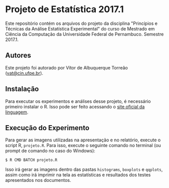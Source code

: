 # Projeto de Estatística 2017.1

Este repositório contém os arquivos do projeto da disciplina "Princípios e
Técnicas da Análise Estatística Experimental" do curso de Mestrado em Ciência
da Computação da Universidade Federal de Pernambuco. Semestre 2017.1.

## Autores

Este projeto foi autorado por Vítor de Albuquerque Torreão (vat@cin.ufpe.br).

## Instalação

Para executar os experimentos e análises desse projeto, é necessário primeiro
instalar o R. Isso pode ser feito acessando o
[site oficial da linguagem](https://www.r-project.org/).

## Execução do Experimento

Para gerar as imagens utilizadas na apresentação e no relatório, execute o
script R, `projeto.R`. Para isso, execute o seguinte comando no terminal (ou
prompt de comando no caso do Windows):

```
$ R CMD BATCH projeto.R
```

Isso irá gerar as imagens dentro das pastas `histograms`, `boxplots` e
`qqplots`, assim como irá imprimir na tela as estatísticas e resultados dos
testes apresentados nos documentos.
